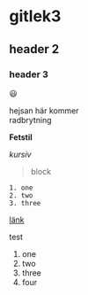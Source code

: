 # gitlek3

## header 2

### header 3

:smiley:

hejsan här kommer  
radbrytning

**Fetstil**

*kursiv*

> block

```
1. one
2. two
3. three
```

[länk](https://www.google.se/)


test  
1. one 
2. two
3. three
4. four


